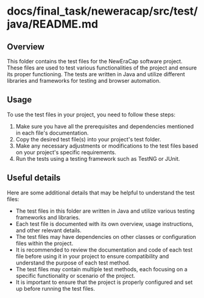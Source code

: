 # docs/final_task/neweracap/src/test/java/README.md

## Overview
This folder contains the test files for the NewEraCap software project. These files are used to test various functionalities of the project and ensure its proper functioning. The tests are written in Java and utilize different libraries and frameworks for testing and browser automation.

## Usage
To use the test files in your project, you need to follow these steps:

1. Make sure you have all the prerequisites and dependencies mentioned in each file's documentation.
2. Copy the desired test file(s) into your project's test folder.
3. Make any necessary adjustments or modifications to the test files based on your project's specific requirements.
4. Run the tests using a testing framework such as TestNG or JUnit.

## Useful details
Here are some additional details that may be helpful to understand the test files:

- The test files in this folder are written in Java and utilize various testing frameworks and libraries.
- Each test file is documented with its own overview, usage instructions, and other relevant details.
- The test files may have dependencies on other classes or configuration files within the project.
- It is recommended to review the documentation and code of each test file before using it in your project to ensure compatibility and understand the purpose of each test method.
- The test files may contain multiple test methods, each focusing on a specific functionality or scenario of the project.
- It is important to ensure that the project is properly configured and set up before running the test files.